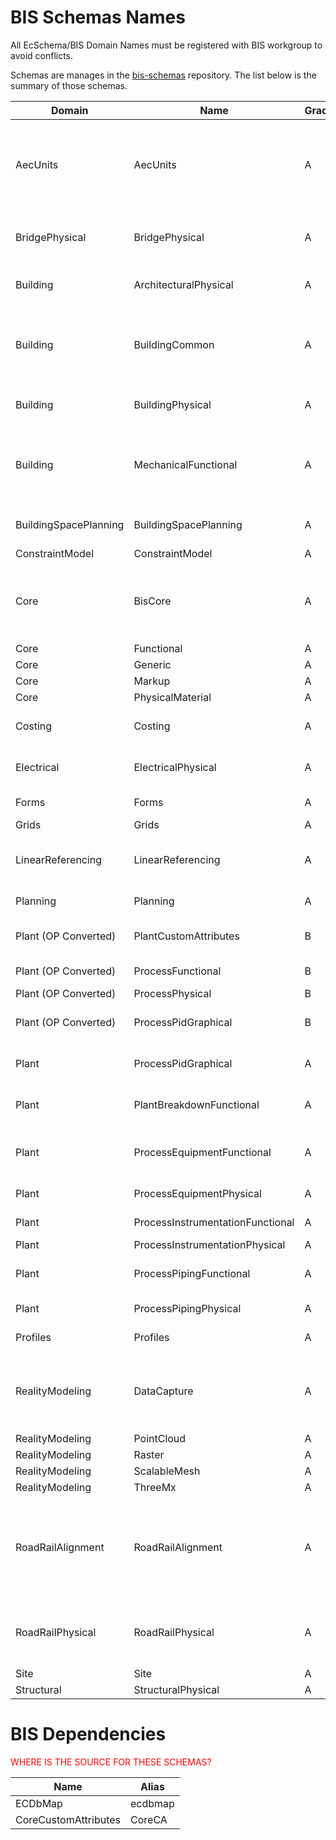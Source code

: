 # BIS Schemas Names

All EcSchema/BIS Domain Names must be registered with BIS workgroup to avoid conflicts.

Schemas are manages in the [bis-schemas](https://tfs.bentley.com/tfs/ProductLine/Platform%20Technology/_git/bis-spec) repository. The list below is the summary of those schemas.

| Domain | Name | Grade | Description | Alias | Depends On |
|---|---|---|---|---|---|
| AecUnits | AecUnits | A | This contains the unit definitions that are use across AE Schemas | AECU | |
| BridgePhysical | BridgePhysical | A | Base schema for Physical Bridges. | bphys | ECDbMap, BisCore, LinearReferencing, RoadRailPhysical |
| Building | ArchitecturalPhysical | A | Architectural Physical Schema | ArchPhys | AECU, BisCore, AecUnits |
| Building | BuildingCommon | A | This schema contains Classes the span the building schemas | bldcom | bis |
| Building | BuildingPhysical | A | Building Physical Schema | BldgPhys | bis |
| Building | MechanicalFunctional | A | This schema contains Classes the span the building schemas | mfunc | bis, func |
| BuildingSpacePlanning | BuildingSpacePlanning | A | | bsp | BisCore, Functional, Grids, AecUnits |
| ConstraintModel | ConstraintModel | A | | cml | bis |
| Core | BisCore | A | The BIS core classes that all other domain schemas extend. | bis | CoreCA, ecdbmap, ecdbpol |
| Core | Functional | A | | func | bis, ecdbmap |
| Core | Generic | A | | generic | bis, ecdbmap |
| Core | Markup | A | | markup | bis |
| Core | PhysicalMaterial | A | | physMat | bis |
| Costing | Costing | A | Schema for Cost-Estimation. | cost | bis |
| Electrical | ElectricalPhysical | A | Bentley Electrical Schema | elec | bis |
| Forms | Forms | A | Forms Schema | frm | bis, prf |
| Grids | Grids | A | | grids | bis,AECU | 
| LinearReferencing | LinearReferencing | A | Base schema for Linear Referencing. | lr | bis |
| Planning | Planning | A | | bp | bis, ecdbmap, CoreCA|
| Plant (OP Converted) | PlantCustomAttributes | B | Custom attributes for Plant | PlantCA | |
| Plant (OP Converted) | ProcessFunctional | B | | pfunc | PlantCA ,func, bis, CoreCA ,V2ToV3|
| Plant (OP Converted) | ProcessPhysical | B | | pphys | bis,CoreCA,PlantCA |
| Plant (OP Converted) | ProcessPidGraphical | B | Process PID graphical schema | ppidg |bis, CoreCA, PlantCA|
| Plant | ProcessPidGraphical | A | Process PID graphical schema | ppidg | CoreCA, bis, ecdbmap |
| Plant | PlantBreakdownFunctional | A | Plant Breakdown Functional | pbf | bis, CoreCA, ecdbmap, func |
| Plant | ProcessEquipmentFunctional | A | Process Equipment Functional Schema" | pequipf | ecdbmap, bis, func, CoreCA, AECU |
| Plant | ProcessEquipmentPhysical | A |  | pequip | bis, CoreCA, ecdbmap |
| Plant | ProcessInstrumentationFunctional | A |  | pinstf | func, bis, CoreCA, ecdbmap |
| Plant | ProcessInstrumentationPhysical | A |  | pinst |  |
| Plant | ProcessPipingFunctional | A |  | ppipef | pequipf, ecdbmap, bis, func, CoreCA, ppipe |
| Plant | ProcessPipingPhysical | A |  |  | ecdbmap, bis, CoreCA |
| Profiles | Profiles | A | Profiles Schema | prf | bis |
| RealityModeling | DataCapture | A | Base schema for Data Capture Physical domains. | datacapture | dgn |
| RealityModeling | PointCloud | A |  | pointcloud | bis |
| RealityModeling | Raster | A |  | raster | bis |
| RealityModeling | ScalableMesh | A |  | ScalableMesh | bis |
| RealityModeling | ThreeMx | A |  | ThreeMx | bis |
| RoadRailAlignment | RoadRailAlignment | A | Base schema for the Alignment domain in light of Road and Rail applications. |  rralign | bis |
| RoadRailPhysical | RoadRailPhysical | A | Base schema for the Road and Rail domains. | rrphys | bis, lr, rralign |
| Site | Site | A |  | SITE | bis, rrp, bsp, AECU |
| Structural | StructuralPhysical | A |  | sp | bis |





# BIS Dependencies

<span style="color:red">WHERE IS THE SOURCE FOR THESE SCHEMAS?</span>

| Name                               | Alias   |
|------------------------------------|---------|
| ECDbMap                            | ecdbmap |
| CoreCustomAttributes               | CoreCA  |
